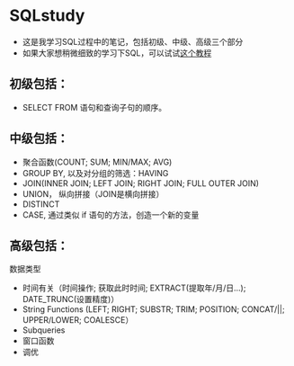 # SQLstudy<br />

* 这是我学习SQL过程中的笔记，包括初级、中级、高级三个部分<br />
* 如果大家想稍微细致的学习下SQL，可以试试[这个教程](https://community.modeanalytics.com/sql/)<br />
## 初级包括：<br />
* SELECT FROM 语句和查询子句的顺序。<br />
## 中级包括：<br />
* 聚合函数(COUNT; SUM; MIN/MAX; AVG)<br />
* GROUP BY, 以及对分组的筛选：HAVING<br />
* JOIN(INNER JOIN; LEFT JOIN; RIGHT JOIN; FULL OUTER JOIN)<br />
* UNION， 纵向拼接（JOIN是横向拼接）<br />
* DISTINCT<br />
* CASE, 通过类似 if 语句的方法，创造一个新的变量<br />
## 高级包括：<br />
数据类型<br />
* 时间有关（时间操作; 获取此时时间;  EXTRACT(提取年/月/日...);  DATE_TRUNC(设置精度)）<br />
* String Functions (LEFT; RIGHT; SUBSTR; TRIM; POSITION; CONCAT/||; UPPER/LOWER; COALESCE）<br />
* Subqueries<br />
* 窗口函数<br />
* 调优<br />
